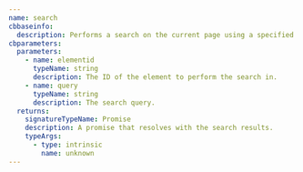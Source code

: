 ```yaml
---
name: search
cbbaseinfo:
  description: Performs a search on the current page using a specified query.
cbparameters:
  parameters:
    - name: elementid
      typeName: string
      description: The ID of the element to perform the search in.
    - name: query
      typeName: string
      description: The search query.
  returns:
    signatureTypeName: Promise
    description: A promise that resolves with the search results.
    typeArgs:
      - type: intrinsic
        name: unknown
---
```

<CBBaseInfo/> 
 <CBParameters/>